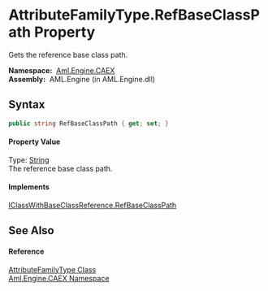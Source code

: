 AttributeFamilyType.RefBaseClassPath Property
=============================================
Gets the reference base class path.

  **Namespace:**  [Aml.Engine.CAEX][1]  
  **Assembly:**  AML.Engine (in AML.Engine.dll)

Syntax
------

```csharp
public string RefBaseClassPath { get; set; }
```

#### Property Value
Type: [String][2]  
 The reference base class path. 
#### Implements
[IClassWithBaseClassReference.RefBaseClassPath][3]  


See Also
--------

#### Reference
[AttributeFamilyType Class][4]  
[Aml.Engine.CAEX Namespace][1]  

[1]: ../README.md
[2]: https://docs.microsoft.com/dotnet/api/system.string
[3]: ../IClassWithBaseClassReference/RefBaseClassPath.md
[4]: README.md
[5]: https://www.automationml.org
[6]: ../../icons/logoShade.png